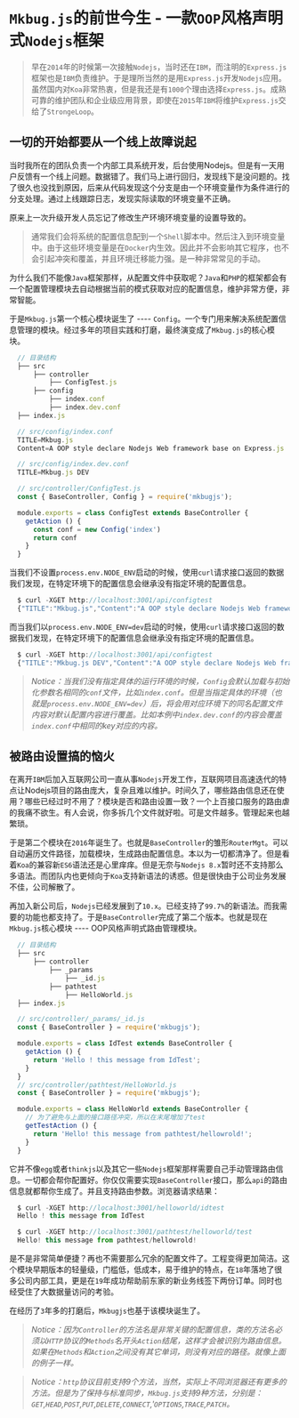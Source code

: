 # `Mkbug.js`的前世今生 - 一款`OOP`风格声明式`Nodejs`框架

> 早在`2014`年的时候第一次接触`Nodejs`，当时还在`IBM`，而注明的`Express.js`框架也是`IBM`负责维护。于是理所当然的是用`Express.js`开发`Nodejs`应用。虽然国内对`Koa`非常热衷，但是我还是有`1000`个理由选择`Express.js`。成熟可靠的维护团队和企业级应用背景，即使在`2015`年`IBM`将维护`Express.js`交给了`StrongeLoop`。

## 一切的开始都要从一个线上故障说起
当时我所在的团队负责一个内部工具系统开发，后台使用Nodejs。但是有一天用户反馈有一个线上问题。数据错了。我们马上进行回归，发现线下是没问题的。找了很久也没找到原因，后来从代码发现这个分支是由一个环境变量作为条件进行的分支处理。通过上线跟踪日志，发现实际读取的环境变量不正确。

原来上一次升级开发人员忘记了修改生产环境环境变量的设置导致的。

> 通常我们会将系统的配置信息配到一个`Shell`脚本中。然后注入到环境变量中。由于这些环境变量是在`Docker`内生效。因此并不会影响其它程序，也不会引起冲突和覆盖，并且环境迁移能力强。是一种非常常见的手动。

为什么我们不能像`Java`框架那样，从配置文件中获取呢？`Java`和`PHP`的框架都会有一个配置管理模块去自动根据当前的模式获取对应的配置信息，维护非常方便，非常智能。

于是`Mkbug.js`第一个核心模块诞生了 ---- `Config`。一个专门用来解决系统配置信息管理的模块。经过多年的项目实践和打磨，最终演变成了`Mkbug.js`的核心模块。

```js
  // 目录结构
  ├── src 
      ├── controller 
          ├── ConfigTest.js
      ├── config
          ├── index.conf
          ├── index.dev.conf
  ├── index.js 

  // src/config/index.conf
  TITLE=Mkbug.js
  Content=A OOP style declare Nodejs Web framework base on Express.js

  // src/config/index.dev.conf
  TITLE=Mkbug.js DEV

  // src/controller/ConfigTest.js
  const { BaseController, Config } = require('mkbugjs');

  module.exports = class ConfigTest extends BaseController {
    getAction () {
      const conf = new Config('index')
      return conf
    }
  }
```
当我们不设置`process.env.NODE_ENV`启动的时候，使用`curl`请求接口返回的数据我们发现，在特定环境下的配置信息会继承没有指定环境的配置信息。
```js
  $ curl -XGET http://localhost:3001/api/configtest
  {"TITLE":"Mkbug.js","Content":"A OOP style declare Nodejs Web framework base on Express.js"}
```

而当我们以`process.env.NODE_ENV=dev`启动的时候，使用`curl`请求接口返回的数据我们发现，在特定环境下的配置信息会继承没有指定环境的配置信息。
```js
  $ curl -XGET http://localhost:3001/api/configtest
  {"TITLE":"Mkbug.js DEV","Content":"A OOP style declare Nodejs Web framework base on Express.js"}
```
> *Notice：当我们没有指定具体的运行环境的时候，`Config`会默认加载与初始化参数名相同的`conf`文件，比如`index.conf`。但是当指定具体的环境（也就是`process.env.NODE_ENV=dev`）后，将会用对应环境下的同名配置文件内容对默认配置内容进行覆盖。比如本例中`index.dev.conf`的内容会覆盖`index.conf`中相同的key对应的内容。*

## 被路由设置搞的恼火
在离开`IBM`后加入互联网公司一直从事`Nodejs`开发工作，互联网项目高速迭代的特点让Nodejs项目的路由庞大，复杂且难以维护。时间久了，哪些路由信息还在使用？哪些已经过时不用了？模块是否和路由设置一致？一个上百接口服务的路由虐的我痛不欲生。有人会说，你多拆几个文件就好啦。可是文件越多。管理起来也越繁琐。

于是第二个模块在`2016`年诞生了。也就是`BaseController`的雏形`RouterMgt`。可以自动遍历文件路径，加载模块，生成路由配置信息。本以为一切都清净了。但是看着`Koa`的兼容新`ES6`语法还是心里痒痒。但是无奈与`Nodejs 8.x`暂时还不支持那么多语法。而团队内也更倾向于`Koa`支持新语法的诱惑。但是很快由于公司业务发展不佳，公司解散了。

再加入新公司后，`Nodejs`已经发展到了`10.x`。已经支持了`99.7%`的新语法。而我需要的功能也都支持了。于是`BaseController`完成了第二个版本。也就是现在
`Mkbug.js`核心模块 ---- OOP风格声明式路由管理模块。
```js
  // 目录结构
  ├── src 
      ├── controller 
          ├── _params
              ├── _id.js
          ├── pathtest
              ├── HelloWorld.js
  ├── index.js 

  // src/controller/_params/_id.js
  const { BaseController } = require('mkbugjs');

  module.exports = class IdTest extends BaseController {
    getAction () {
      return 'Hello ! this message from IdTest';
    }
  }
  // src/controller/pathtest/HelloWorld.js
  const { BaseController } = require('mkbugjs');

  module.exports = class HelloWorld extends BaseController {
    // 为了避免与上面的接口路径冲突，所以在末尾增加了test
    getTestAction () {
      return 'Hello! this message from pathtest/hellowrold!';
    }
  }
```

它并不像`egg`或者`thinkjs`以及其它一些`Nodejs`框架那样需要自己手动管理路由信息。一切都会帮你配置好。你仅仅需要实现`BaseController`接口，那么`api`的路由信息就都帮你生成了。并且支持路由参数。浏览器请求结果：
```js
  $ curl -XGET http://localhost:3001/helloworld/idtest
  Hello ! this message from IdTest

  $ curl -XGET http://localhost:3001/pathtest/helloworld/test
  Hello! this message from pathtest/hellowrold!
```

是不是非常简单便捷？再也不需要那么冗余的配置文件了。工程变得更加简洁。这个模块早期版本的轻量级，门槛低，低成本，易于维护的特点，在`18`年落地了很多公司内部工具，更是在`19`年成功帮助前东家的新业务线签下两份订单。同时也经受住了大数据量访问的考验。

在经历了`3`年多的打磨后，`Mkbugjs`也基于该模块诞生了。

> *Notice：因为`Controller`的方法名是非常关键的配置信息，类的方法名必须以`HTTP`协议的`Methods`名开头`Action`结尾，这样才会被识别为路由信息。如果在`Methods`和`Action`之间没有其它单词，则没有对应的路径。就像上面的例子一样。*

> *Notice：`http`协议目前支持9个方法，当然，实际上不同浏览器还有更多的方法。但是为了保持与标准同步，`Mkbug.js`支持9种方法，分别是：`GET`,`HEAD`,`POST`,`PUT`,`DELETE`,`CONNECT`,'`OPTIONS`,`TRACE`,`PATCH`。*


